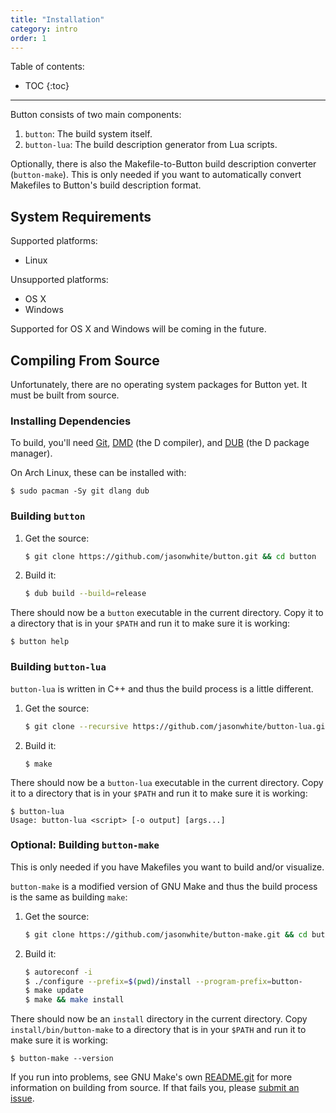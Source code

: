 ```yaml
---
title: "Installation"
category: intro
order: 1
---
```


Table of contents:

* TOC
{:toc}

---

Button consists of two main components:

 1. `button`: The build system itself.
 2. `button-lua`: The build description generator from Lua scripts.

Optionally, there is also the Makefile-to-Button build description converter
(`button-make`). This is only needed if you want to automatically convert
Makefiles to Button's build description format.

## System Requirements

Supported platforms:

 * Linux

Unsupported platforms:

 * OS X
 * Windows

Supported for OS X and Windows will be coming in the future.

## Compiling From Source

Unfortunately, there are no operating system packages for Button yet. It must be
built from source.

### Installing Dependencies

To build, you'll need [Git][], [DMD][] (the D compiler), and [DUB][] (the D
package manager).

On Arch Linux, these can be installed with:

    $ sudo pacman -Sy git dlang dub

[Git]: https://git-scm.com/
[DMD]: http://dlang.org/download.html
[DUB]: http://code.dlang.org/download

### Building `button`

 1. Get the source:

    ```bash
    $ git clone https://github.com/jasonwhite/button.git && cd button
    ```

 2. Build it:

    ```bash
    $ dub build --build=release
    ```

There should now be a `button` executable in the current directory. Copy it to a
directory that is in your `$PATH` and run it to make sure it is working:

    $ button help

### Building `button-lua`

`button-lua` is written in C++ and thus the build process is a little different.

 1. Get the source:

    ```bash
    $ git clone --recursive https://github.com/jasonwhite/button-lua.git && cd button-lua
    ```

 2. Build it:

    ```
    $ make
    ```

There should now be a `button-lua` executable in the current directory. Copy it
to a directory that is in your `$PATH` and run it to make sure it is working:

    $ button-lua
    Usage: button-lua <script> [-o output] [args...]

### Optional: Building `button-make`

This is only needed if you have Makefiles you want to build and/or visualize.

`button-make` is a modified version of GNU Make and thus the build process is
the same as building `make`:

 1. Get the source:

    ```bash
    $ git clone https://github.com/jasonwhite/button-make.git && cd button-make
    ```

 2. Build it:

    ```bash
    $ autoreconf -i
    $ ./configure --prefix=$(pwd)/install --program-prefix=button-
    $ make update
    $ make && make install
    ```

There should now be an `install` directory in the current directory. Copy
`install/bin/button-make` to a directory that is in your `$PATH` and run it to
make sure it is working:

    $ button-make --version

If you run into problems, see GNU Make's own [README.git][] for more information
on building from source. If that fails you, please [submit an
issue](https://github.com/jasonwhite/button-make/issues).

[README.git]: https://github.com/jasonwhite/button-make/blob/master/README.git
